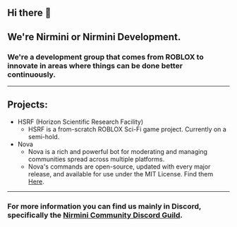 ## Hi there 👋 
## We're Nirmini or Nirmini Development.
### We're a development group that comes from ROBLOX to innovate in areas where things can be done better continuously.
---
## Projects:
- HSRF (Horizon Scientific Research Facility)
  - HSRF is a from-scratch ROBLOX Sci-Fi game project. Currently on a semi-hold.
- Nova
  - Nova is a rich and powerful bot for moderating and managing communities spread across multiple platforms.
  - Nova's commands are open-source, updated with every major release, and available for use under the MIT License. Find them [Here]([https://github.com/Nirmini/](https://github.com/Nirmini/NovaBot-Commands)).
---
### For more information you can find us mainly in Discord, specifically the [Nirmini Community Discord Guild](https://discord.gg/9Y7aZejzUH).
